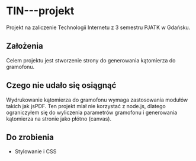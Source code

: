 # TIN---projekt

Projekt na zaliczenie Technologii Internetu z 3 semestru PJATK w Gdańsku. 

## Założenia
Celem projektu jest stworzenie strony do generowania kątomierza do gramofonu. 

## Czego nie udało się osiągnąć
Wydrukowanie kątomierza do gramofonu wymaga zastosowania modułów takich jak jsPDF. Ten projekt miał nie korzystać z node.js, dlatego ograniczyłem się do wyliczenia parametrów gramofonu i generowania kątomierza na stronie jako płótno (canvas).

## Do zrobienia
* Stylowanie i CSS
